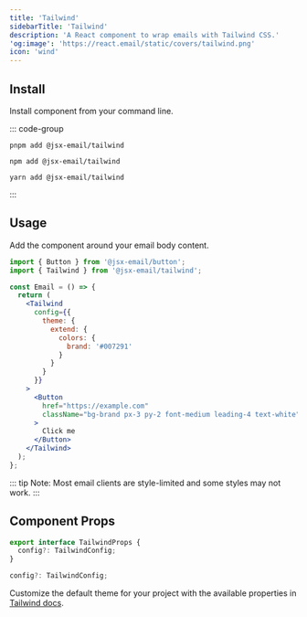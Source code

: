 ```yaml
---
title: 'Tailwind'
sidebarTitle: 'Tailwind'
description: 'A React component to wrap emails with Tailwind CSS.'
'og:image': 'https://react.email/static/covers/tailwind.png'
icon: 'wind'
---
```


## Install

Install component from your command line.

::: code-group

```console [pnpm]
pnpm add @jsx-email/tailwind
```

```console [npm]
npm add @jsx-email/tailwind
```

```console [yarn]
yarn add @jsx-email/tailwind
```

:::

## Usage

Add the component around your email body content.

```jsx
import { Button } from '@jsx-email/button';
import { Tailwind } from '@jsx-email/tailwind';

const Email = () => {
  return (
    <Tailwind
      config={{
        theme: {
          extend: {
            colors: {
              brand: '#007291'
            }
          }
        }
      }}
    >
      <Button
        href="https://example.com"
        className="bg-brand px-3 py-2 font-medium leading-4 text-white"
      >
        Click me
      </Button>
    </Tailwind>
  );
};
```

::: tip
Note: Most email clients are style-limited and some styles may not work.
:::

## Component Props

```ts
export interface TailwindProps {
  config?: TailwindConfig;
}
```

```ts
config?: TailwindConfig;
```

Customize the default theme for your project with the available properties in [Tailwind docs](https://tailwindcss.com/docs/theme).
